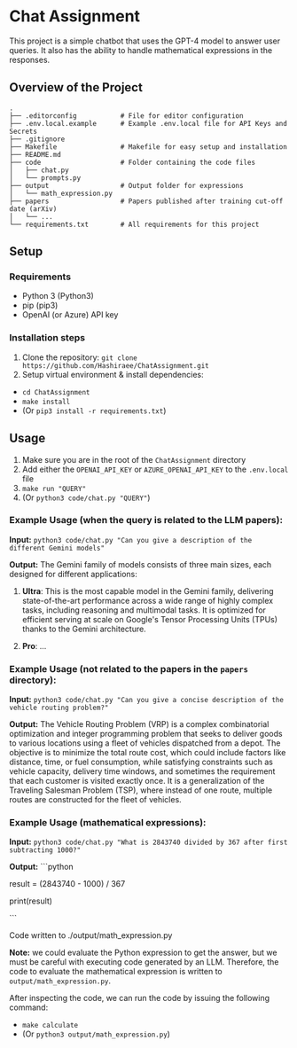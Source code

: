 # Chat Assignment
This project is a simple chatbot that uses the GPT-4 model to answer user queries. It also has the ability to handle mathematical expressions in the responses.

## Overview of the Project
```
.
├── .editorconfig           # File for editor configuration
├── .env.local.example      # Example .env.local file for API Keys and Secrets
├── .gitignore              
├── Makefile                # Makefile for easy setup and installation
├── README.md
├── code                    # Folder containing the code files
│   ├── chat.py
│   └── prompts.py
├── output                  # Output folder for expressions
│   └── math_expression.py
├── papers                  # Papers published after training cut-off date (arXiv)
│   └── ...
└── requirements.txt        # All requirements for this project

```

## Setup
### Requirements
- Python 3 (Python3)
- pip (pip3)
- OpenAI (or Azure) API key

### Installation steps
1. Clone the repository: `git clone https://github.com/Hashiraee/ChatAssignment.git`
2. Setup virtual environment & install dependencies:
- `cd ChatAssignment`
- `make install`
- (Or `pip3 install -r requirements.txt`)

## Usage
1. Make sure you are in the root of the `ChatAssignment` directory
2. Add either the `OPENAI_API_KEY` or `AZURE_OPENAI_API_KEY` to the `.env.local` file
3. `make run "QUERY"`
4. (Or `python3 code/chat.py "QUERY"`)

### Example Usage (when the query is related to the LLM papers):
**Input:** `python3 code/chat.py "Can you give a description of the different Gemini models"`

**Output:** The Gemini family of models consists of three main sizes, each designed for different applications:

1. **Ultra**: This is the most capable model in the Gemini family, delivering state-of-the-art performance across a wide range of highly complex tasks, including reasoning and multimodal tasks. It is optimized for efficient serving at scale on Google's Tensor Processing Units (TPUs) thanks to the Gemini architecture.

2. **Pro**: ...

### Example Usage (not related to the papers in the `papers` directory):
**Input:** `python3 code/chat.py "Can you give a concise description of the vehicle routing problem?"`

**Output:** The Vehicle Routing Problem (VRP) is a complex combinatorial optimization and integer programming problem that seeks to deliver goods to various locations using a fleet of vehicles dispatched from a depot. The objective is to minimize the total route cost, which could include factors like distance, time, or fuel consumption, while satisfying constraints such as vehicle capacity, delivery time windows, and sometimes the requirement that each customer is visited exactly once. It is a generalization of the Traveling Salesman Problem (TSP), where instead of one route, multiple routes are constructed for the fleet of vehicles.

### Example Usage (mathematical expressions):
**Input:** `python3 code/chat.py "What is 2843740 divided by 367 after first subtracting 1000?"`

**Output:**
\`\`\`python

result = (2843740 - 1000) / 367

print(result)

\`\`\`

Code written to ./output/math_expression.py

**Note:** we could evaluate the Python expression to get the answer, but we must be careful with executing code generated by an LLM. Therefore, the code to evaluate the mathematical expression is written to `output/math_expression.py`.

After inspecting the code, we can run the code by issuing the following command:
- `make calculate`
- (Or `python3 output/math_expression.py`)
